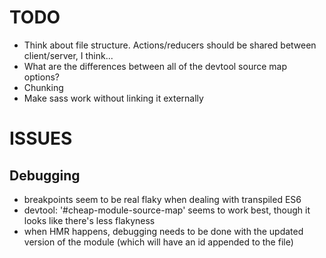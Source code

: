 TODO
====

* Think about file structure. Actions/reducers should be shared between client/server, I think...
* What are the differences between all of the devtool source map options?
* Chunking
* Make sass work without linking it externally

ISSUES
=====

Debugging
---------
* breakpoints seem to be real flaky when dealing with transpiled ES6
* devtool: '#cheap-module-source-map' seems to work best, though it looks like there's less flakyness
* when HMR happens, debugging needs to be done with the updated version of the module (which will have an id appended to the file)

